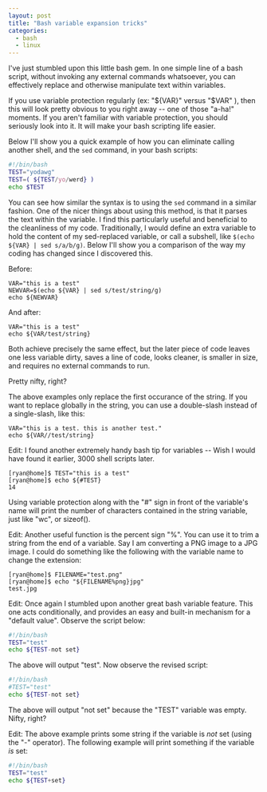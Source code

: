 ```yaml
---
layout: post
title: "Bash variable expansion tricks"
categories:
  - bash
  - linux
---
```


I've just stumbled upon this little bash gem. In one simple line of a bash script, without invoking
any external commands whatsoever, you can effectively replace and otherwise manipulate text within
variables.

If you use variable protection regularly (ex: "${VAR}" versus "$VAR" ), then this will look pretty
obvious to you right away -- one of those "a-ha!" moments. If you aren't familiar with variable
protection, you should seriously look into it. It will make your bash scripting life easier.

Below I'll show you a quick example of how you can eliminate calling another shell, and the `sed`
command, in your bash scripts:

```bash
#!/bin/bash
TEST="yodawg"
TEST=( ${TEST/yo/werd} )
echo $TEST
```

You can see  how similar the syntax is to using the `sed` command in a similar fashion. One of the
nicer things about using this method, is that it parses the text within the variable. I find this
particularly useful and beneficial to the cleanliness of my code. Traditionally, I would define an
extra variable to hold the content of my sed-replaced variable, or call a subshell, like
`$(echo ${VAR} | sed s/a/b/g)`. Below I'll show you a comparison of the way my coding has changed
since I discovered this.

Before:

```
VAR="this is a test"
NEWVAR=$(echo ${VAR} | sed s/test/string/g)
echo ${NEWVAR}
```

And after:

```
VAR="this is a test"
echo ${VAR/test/string}
```

Both achieve precisely the same effect, but the later piece of code leaves one less variable dirty,
saves a line of code, looks cleaner, is smaller in size, and requires no external commands to run.

Pretty nifty, right?

The above examples only replace the first occurance of the string. If you want to replace globally in
the string, you can use a double-slash instead of a single-slash, like this:

```
VAR="this is a test. this is another test."
echo ${VAR//test/string}
```

Edit: I found another extremely handy bash tip for variables -- Wish I would have found it earlier,
3000 shell scripts later.

```
[ryan@home]$ TEST="this is a test"
[ryan@home]$ echo ${#TEST}
14
```

Using variable protection along with the "#" sign in front of the variable's name will print the number
of characters contained in the string variable, just like "wc", or sizeof().

Edit:
Another useful function is the percent sign "%". You can use it to trim a string from the end of a
variable. Say I am converting a PNG image to a JPG image. I could do something like the following
with the variable name to change the extension:

```
[ryan@home]$ FILENAME="test.png"
[ryan@home]$ echo "${FILENAME%png}jpg"
test.jpg
```

Edit:
Once again I stumbled upon another great bash variable feature. This one acts conditionally, and provides
an easy and built-in mechanism for a "default value". Observe the script below:

```bash
#!/bin/bash
TEST="test"
echo ${TEST-not set}
```

The above will output "test". Now observe the revised script:

```bash
#!/bin/bash
#TEST="test"
echo ${TEST-not set}
```

The above will output "not set" because the "TEST" variable was empty. Nifty, right?

Edit:
The above example prints some string if the variable is *not* set (using the "-" operator). The
following example will print something if the variable *is* set:

```bash
#!/bin/bash
TEST="test"
echo ${TEST+set}
```
